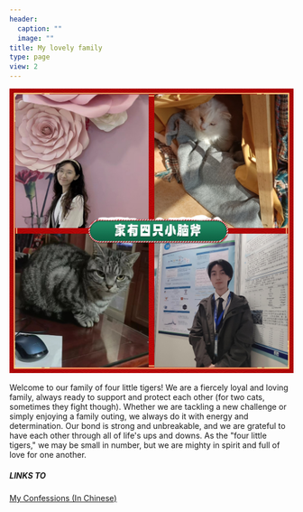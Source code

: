 ```yaml
---
header:
  caption: ""
  image: ""
title: My lovely family
type: page
view: 2
---
```


![](image/four.jpeg)

Welcome to our family of four little tigers! We are a fiercely loyal and loving family, always ready to support and protect each other (for two cats, sometimes they fight though). Whether we are tackling a new challenge or simply enjoying a family outing, we always do it with energy and determination. Our bond is strong and unbreakable, and we are grateful to have each other through all of life's ups and downs. As the "four little tigers," we may be small in number, but we are mighty in spirit and full of love for one another.


##### LINKS TO

[My Confessions (In Chinese)](https://ziqian-xia.tech/sorry/)